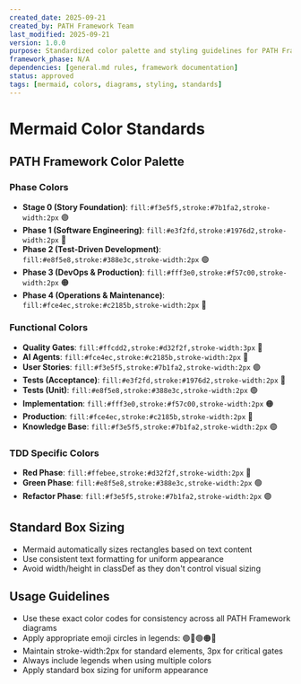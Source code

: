```yaml
---
created_date: 2025-09-21
created_by: PATH Framework Team
last_modified: 2025-09-21
version: 1.0.0
purpose: Standardized color palette and styling guidelines for PATH Framework Mermaid diagrams
framework_phase: N/A
dependencies: [general.md rules, framework documentation]
status: approved
tags: [mermaid, colors, diagrams, styling, standards]
---
```


# Mermaid Color Standards

## PATH Framework Color Palette

### Phase Colors
- **Stage 0 (Story Foundation)**: `fill:#f3e5f5,stroke:#7b1fa2,stroke-width:2px` 🟣
- **Phase 1 (Software Engineering)**: `fill:#e3f2fd,stroke:#1976d2,stroke-width:2px` 🔵
- **Phase 2 (Test-Driven Development)**: `fill:#e8f5e8,stroke:#388e3c,stroke-width:2px` 🟢
- **Phase 3 (DevOps & Production)**: `fill:#fff3e0,stroke:#f57c00,stroke-width:2px` 🟠
- **Phase 4 (Operations & Maintenance)**: `fill:#fce4ec,stroke:#c2185b,stroke-width:2px` 🔴

### Functional Colors
- **Quality Gates**: `fill:#ffcdd2,stroke:#d32f2f,stroke-width:3px` 🔴
- **AI Agents**: `fill:#fce4ec,stroke:#c2185b,stroke-width:2px` 🔴
- **User Stories**: `fill:#f3e5f5,stroke:#7b1fa2,stroke-width:2px` 🟣
- **Tests (Acceptance)**: `fill:#e3f2fd,stroke:#1976d2,stroke-width:2px` 🔵
- **Tests (Unit)**: `fill:#e8f5e8,stroke:#388e3c,stroke-width:2px` 🟢
- **Implementation**: `fill:#fff3e0,stroke:#f57c00,stroke-width:2px` 🟠
- **Production**: `fill:#fce4ec,stroke:#c2185b,stroke-width:2px` 🔴
- **Knowledge Base**: `fill:#f3e5f5,stroke:#7b1fa2,stroke-width:2px` 🟣

### TDD Specific Colors
- **Red Phase**: `fill:#ffebee,stroke:#d32f2f,stroke-width:2px` 🔴
- **Green Phase**: `fill:#e8f5e8,stroke:#388e3c,stroke-width:2px` 🟢
- **Refactor Phase**: `fill:#f3e5f5,stroke:#7b1fa2,stroke-width:2px` 🟣

## Standard Box Sizing
- Mermaid automatically sizes rectangles based on text content
- Use consistent text formatting for uniform appearance
- Avoid width/height in classDef as they don't control visual sizing

## Usage Guidelines
- Use these exact color codes for consistency across all PATH Framework diagrams
- Apply appropriate emoji circles in legends: 🟣🔵🟢🟠🔴
- Maintain stroke-width:2px for standard elements, 3px for critical gates
- Always include legends when using multiple colors
- Apply standard box sizing for uniform appearance